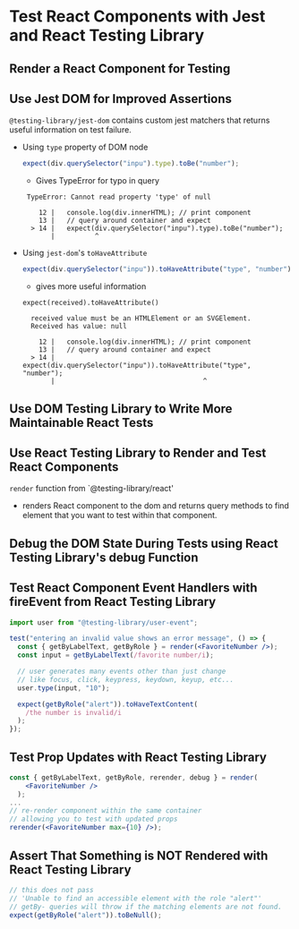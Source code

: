 # Test React Components with Jest and React Testing Library

## Render a React Component for Testing

## Use Jest DOM for Improved Assertions

`@testing-library/jest-dom` contains custom jest matchers that returns useful information on test failure.

- Using `type` property of DOM node

  ```js
  expect(div.querySelector("inpu").type).toBe("number");
  ```

  - Gives TypeError for typo in query

  ```
   TypeError: Cannot read property 'type' of null

      12 |   console.log(div.innerHTML); // print component
      13 |   // query around container and expect
    > 14 |   expect(div.querySelector("inpu").type).toBe("number");
         |          ^
  ```

- Using `jest-dom`'s `toHaveAttribute`

  ```js
  expect(div.querySelector("inpu")).toHaveAttribute("type", "number");
  ```

  - gives more useful information

  ```
  expect(received).toHaveAttribute()

    received value must be an HTMLElement or an SVGElement.
    Received has value: null

      12 |   console.log(div.innerHTML); // print component
      13 |   // query around container and expect
    > 14 |   expect(div.querySelector("inpu")).toHaveAttribute("type", "number");
         |                                     ^
  ```

## Use DOM Testing Library to Write More Maintainable React Tests

## Use React Testing Library to Render and Test React Components

`render` function from `@testing-library/react'

- renders React component to the dom and returns query methods to find element that you want to test within that component.

## Debug the DOM State During Tests using React Testing Library's debug Function

## Test React Component Event Handlers with fireEvent from React Testing Library

```jsx
import user from "@testing-library/user-event";

test("entering an invalid value shows an error message", () => {
  const { getByLabelText, getByRole } = render(<FavoriteNumber />);
  const input = getByLabelText(/favorite number/i);

  // user generates many events other than just change
  // like focus, click, keypress, keydown, keyup, etc...
  user.type(input, "10");

  expect(getByRole("alert")).toHaveTextContent(
    /the number is invalid/i
  );
});
```

## Test Prop Updates with React Testing Library

```jsx
const { getByLabelText, getByRole, rerender, debug } = render(
    <FavoriteNumber />
  );
...
// re-render component within the same container
// allowing you to test with updated props
rerender(<FavoriteNumber max={10} />);
```

## Assert That Something is NOT Rendered with React Testing Library

```jsx
// this does not pass
// 'Unable to find an accessible element with the role "alert"'
// getBy- queries will throw if the matching elements are not found.
expect(getByRole("alert")).toBeNull();
```
